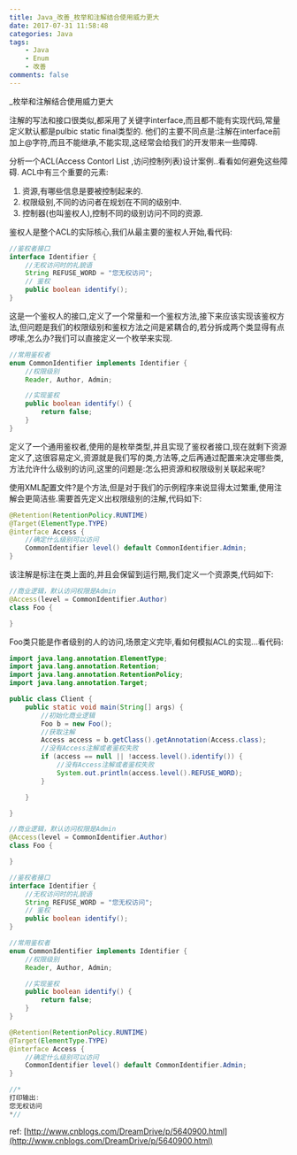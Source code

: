 ```yaml
---
title: Java_改善_枚举和注解结合使用威力更大
date: 2017-07-31 11:58:48
categories: Java
tags:
    - Java
    - Enum
    - 改善
comments: false
---
```


_枚举和注解结合使用威力更大

<!-- more -->

注解的写法和接口很类似,都采用了关键字interface,而且都不能有实现代码,常量定义默认都是pulbic static final类型的.
他们的主要不同点是:注解在interface前加上@字符,而且不能继承,不能实现,这经常会给我们的开发带来一些障碍.

分析一个ACL(Access Contorl List ,访问控制列表)设计案例..看看如何避免这些障碍.
ACL中有三个重要的元素:
1. 资源,有哪些信息是要被控制起来的.
2. 权限级别,不同的访问者在规划在不同的级别中.
3. 控制器(也叫鉴权人),控制不同的级别访问不同的资源.

鉴权人是整个ACL的实际核心,我们从最主要的鉴权人开始,看代码:
```java
//鉴权者接口
interface Identifier {
    //无权访问时的礼貌语
    String REFUSE_WORD = "您无权访问";
    // 鉴权
    public boolean identify();
}
```
这是一个鉴权人的接口,定义了一个常量和一个鉴权方法,接下来应该实现该鉴权方法,但问题是我们的权限级别和鉴权方法之间是紧耦合的,若分拆成两个类显得有点啰嗦,怎么办?我们可以直接定义一个枚举来实现.
```java
//常用鉴权者
enum CommonIdentifier implements Identifier {
    //权限级别
    Reader, Author, Admin;

    //实现鉴权
    public boolean identify() {
        return false;
    }
}
```

定义了一个通用鉴权者,使用的是枚举类型,并且实现了鉴权者接口,现在就剩下资源定义了,这很容易定义,资源就是我们写的类,方法等,之后再通过配置来决定哪些类,方法允许什么级别的访问,这里的问题是:怎么把资源和权限级别关联起来呢?

使用XML配置文件?是个方法,但是对于我们的示例程序来说显得太过繁重,使用注解会更简洁些.需要首先定义出权限级别的注解,代码如下:
```java
@Retention(RetentionPolicy.RUNTIME)
@Target(ElementType.TYPE)
@interface Access {
    //确定什么级别可以访问
    CommonIdentifier level() default CommonIdentifier.Admin;
}
```

该注解是标注在类上面的,并且会保留到运行期,我们定义一个资源类,代码如下:
```java
//商业逻辑，默认访问权限是Admin
@Access(level = CommonIdentifier.Author)
class Foo {

}
```

Foo类只能是作者级别的人的访问,场景定义完毕,看如何模拟ACL的实现...看代码:
```java
import java.lang.annotation.ElementType;
import java.lang.annotation.Retention;
import java.lang.annotation.RetentionPolicy;
import java.lang.annotation.Target;

public class Client {
    public static void main(String[] args) {
        //初始化商业逻辑
        Foo b = new Foo();
        //获取注解
        Access access = b.getClass().getAnnotation(Access.class);
        //没有Access注解或者鉴权失败
        if (access == null || !access.level().identify()) {
            //没有Access注解或者鉴权失败
            System.out.println(access.level().REFUSE_WORD);
        }

    }

}

//商业逻辑，默认访问权限是Admin
@Access(level = CommonIdentifier.Author)
class Foo {

}

//鉴权者接口
interface Identifier {
    //无权访问时的礼貌语
    String REFUSE_WORD = "您无权访问";
    // 鉴权
    public boolean identify();
}

//常用鉴权者
enum CommonIdentifier implements Identifier {
    //权限级别
    Reader, Author, Admin;

    //实现鉴权
    public boolean identify() {
        return false;
    }
}

@Retention(RetentionPolicy.RUNTIME)
@Target(ElementType.TYPE)
@interface Access {
    //确定什么级别可以访问
    CommonIdentifier level() default CommonIdentifier.Admin;
}

//*
打印输出:
您无权访问
*//
```

ref:
[http://www.cnblogs.com/DreamDrive/p/5640900.html](http://www.cnblogs.com/DreamDrive/p/5640900.html)



